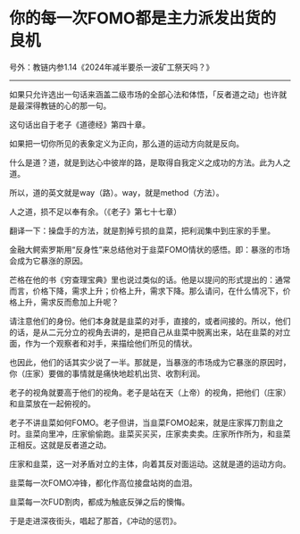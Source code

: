 # 你的每一次FOMO都是主力派发出货的良机

号外：教链内参1.14《2024年减半要杀一波矿工祭天吗？》

* * *

如果只允许选出一句话来涵盖二级市场的全部心法和体悟，「反者道之动」也许就是最深得教链的心的那一句。

这句话出自于老子《道德经》第四十章。

如果把一切你所见的表象定义为正向，那么道的运动方向就是反向。

什么是道？道，就是到达心中彼岸的路，是取得自我定义之成功的方法。此为人之道。

所以，道的英文就是way（路）。way，就是method（方法）。

人之道，损不足以奉有余。（《老子》第七十七章）

翻译一下：操盘手的方法，就是割掉亏损的韭菜，把利润集中到庄家的手里。

金融大鳄索罗斯用“反身性”来总结他对于韭菜FOMO情状的感悟。即：暴涨的市场会成为它暴涨的原因。

芒格在他的书《穷查理宝典》里也说过类似的话。他是以提问的形式提出的：通常而言，价格下降，需求上升；价格上升，需求下降。那么请问，在什么情况下，价格上升，需求反而愈加上升呢？

请注意他们的身份。他们本身就是韭菜的对手，直接的，或者间接的。所以，他们的话，是从二元分立的视角去讲的，是把自己从韭菜中脱离出来，站在韭菜的对立面，作为一个观察者和对手，来描绘他们所见的情状。

也因此，他们的话其实少说了一半。那就是，当暴涨的市场成为它暴涨的原因时，你（庄家）要做的事情就是痛快地趁机出货、收割利润。

老子的视角就要高于他们的视角。老子是站在天（上帝）的视角，把他们（庄家）和韭菜放在一起俯视的。

老子不讲韭菜如何FOMO。老子但讲，当韭菜FOMO起来，就是庄家挥刀割韭之时。韭菜向里冲，庄家偷偷跑。韭菜买买买，庄家卖卖卖。庄家所作所为，和韭菜正相反。这就是反者道之动。

庄家和韭菜，这一对矛盾对立的主体，向着其反对面运动。这就是道的运动方向。

韭菜每一次FOMO冲锋，都化作高位接盘站岗的血泪。

韭菜每一次FUD割肉，都成为触底反弹之后的懊悔。

于是走进深夜街头，唱起了那首，《冲动的惩罚》。

